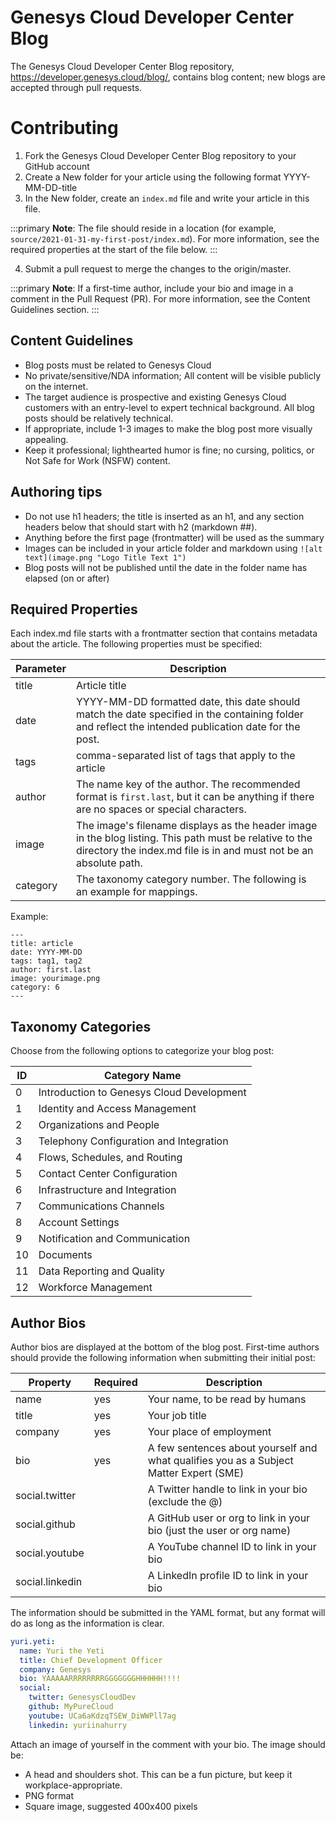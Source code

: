 # Genesys Cloud Developer Center Blog

The Genesys Cloud Developer Center Blog repository, https://developer.genesys.cloud/blog/, contains blog content; new blogs are accepted through pull requests.

# Contributing

1. Fork the Genesys Cloud Developer Center Blog repository to your GitHub account
2. Create a New folder for your article using the following format YYYY-MM-DD-title
3. In the New folder, create an `index.md` file and write your article in this file. 

:::primary
**Note**: The file should reside in a location (for example, `source/2021-01-31-my-first-post/index.md`). For more information, see the required properties at the start of the file below.
:::

4. Submit a pull request to merge the changes to the origin/master.
  
:::primary
**Note**: If a first-time author, include your bio and image in a comment in the Pull Request (PR). For more information, see the Content Guidelines section.
:::

## Content Guidelines

* Blog posts must be related to Genesys Cloud
* No private/sensitive/NDA information; All content will be visible publicly on the internet.
* The target audience is prospective and existing Genesys Cloud customers with an entry-level to expert technical background. All blog posts should be relatively technical.
* If appropriate, include 1-3 images to make the blog post more visually appealing.
* Keep it professional; lighthearted humor is fine; no cursing, politics, or Not Safe for Work (NSFW) content.

## Authoring tips

* Do not use h1 headers; the title is inserted as an h1, and any section headers below that should start with h2 (markdown ##).
* Anything before the first page (frontmatter) will be used as the summary
* Images can be included in your article folder and markdown using `![alt text](image.png "Logo Title Text 1")`
* Blog posts will not be published until the date in the folder name has elapsed (on or after)

## Required Properties

Each index.md file starts with a frontmatter section that contains metadata about the article. The following properties must be specified:

| Parameter | Description |
| --------- | ----------- |
| title     | Article title |
| date      | YYYY-MM-DD formatted date, this date should match the date specified in the containing folder and reflect the intended publication date for the post. |
| tags      | comma-separated list of tags that apply to the article |
| author    | The name key of the author. The recommended format is `first.last`, but it can be anything if there are no spaces or special characters. |
| image     | The image's filename displays as the header image in the blog listing. This path must be relative to the directory the index.md file is in and must not be an absolute path. |
| category  | The taxonomy category number. The following is an example for mappings. |

Example:

```
---
title: article
date: YYYY-MM-DD
tags: tag1, tag2
author: first.last
image: yourimage.png
category: 6
---
```

## Taxonomy Categories

Choose from the following options to categorize your blog post:

| ID | Category Name |
| --- | --- |
| 0 | Introduction to Genesys Cloud Development |
| 1 | Identity and Access Management |
| 2 | Organizations and People |
| 3 | Telephony Configuration and Integration |
| 4 | Flows, Schedules, and Routing |
| 5 | Contact Center Configuration |
| 6 | Infrastructure and Integration |
| 7 | Communications Channels |
| 8 | Account Settings |
| 9 | Notification and Communication |
| 10 | Documents |
| 11 | Data Reporting and Quality |
| 12 | Workforce Management |

## Author Bios

Author bios are displayed at the bottom of the blog post. First-time authors should provide the following information when submitting their initial post:

| Property | Required | Description |
| --- | --- | --- |
| name      | yes | Your name, to be read by humans |
| title     | yes | Your job title |
| company   | yes | Your place of employment |
| bio       | yes | A few sentences about yourself and what qualifies you as a Subject Matter Expert (SME) |
| social.twitter   | | A Twitter handle to link in your bio (exclude the @) |
| social.github   | | A GitHub user or org to link in your bio (just the user or org name) |
| social.youtube   | | A YouTube channel ID to link in your bio |
| social.linkedin  | | A LinkedIn profile ID to link in your bio |

The information should be submitted in the YAML format, but any format will do as long as the information is clear.

```yaml
yuri.yeti:
  name: Yuri the Yeti
  title: Chief Development Officer
  company: Genesys
  bio: YAAAAARRRRRRRRGGGGGGGHHHHHH!!!!
  social:
    twitter: GenesysCloudDev
    github: MyPureCloud
    youtube: UCa6aKdzqTSEW_DiWWPll7ag
    linkedin: yuriinahurry
```

Attach an image of yourself in the comment with your bio. The image should be:

* A head and shoulders shot. This can be a fun picture, but keep it workplace-appropriate.
* PNG format
* Square image, suggested 400x400 pixels